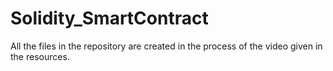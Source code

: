 # Solidity_SmartContract

All the files in the repository are created in the process of the video given in the resources.
